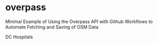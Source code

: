 # overpass
Minimal Example of Using the Overpass API with Github Workflows to Automate Fetching and Saving of OSM Data

DC Hospitals
